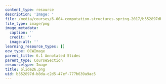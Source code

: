 ```yaml
---
content_type: resource
description: 'Image: '
file: /media/courses/6-004-computation-structures-spring-2017/b352897db8dac2d547ef777b639a9ac5_Slide26.png
file_type: image/png
image_metadata:
  caption: ''
  credit: ''
  image-alt: ''
learning_resource_types: []
ocw_type: OCWImage
parent_title: 6.1 Annotated Slides
parent_type: CourseSection
resourcetype: Image
title: Slide26.png
uid: b352897d-b8da-c2d5-47ef-777b639a9ac5
---
```

